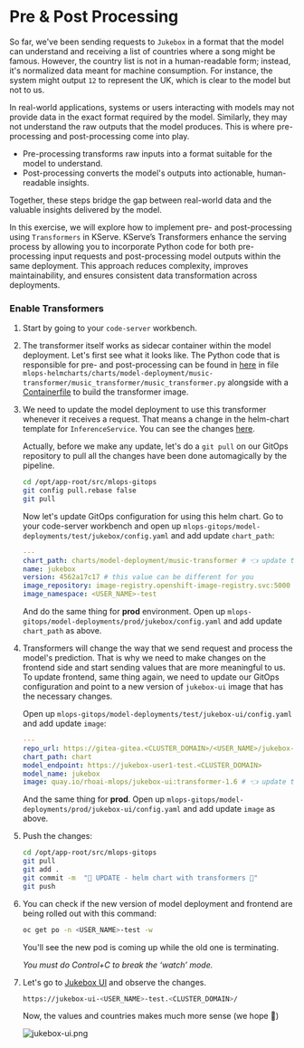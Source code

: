 # Pre & Post Processing

So far, we've been sending requests to `Jukebox` in a format that the model can understand and receiving a list of countries where a song might be famous. However, the country list is not in a human-readable form; instead, it's normalized data meant for machine consumption. For instance, the system might output `12` to represent the UK, which is clear to the model but not to us.

In real-world applications, systems or users interacting with models may not provide data in the exact format required by the model. Similarly, they may not understand the raw outputs that the model produces. This is where pre-processing and post-processing come into play.

- Pre-processing transforms raw inputs into a format suitable for the model to understand.
- Post-processing converts the model's outputs into actionable, human-readable insights.
  
Together, these steps bridge the gap between real-world data and the valuable insights delivered by the model.

In this exercise, we will explore how to implement pre- and post-processing using `Transformers` in KServe. KServe’s Transformers enhance the serving process by allowing you to incorporate Python code for both pre-processing input requests and post-processing model outputs within the same deployment. This approach reduces complexity, improves maintainability, and ensures consistent data transformation across deployments.

### Enable Transformers

1. Start by going to your `code-server` workbench.

2. The transformer itself works as sidecar container within the model deployment. Let's first see what it looks like. The Python code that is responsible for pre- and post-processing can be found in [here](https://<GIT_SERVER>/<USER_NAME>/mlops-helmcharts/src/branch/main/charts/model-deployment/music-transformer/music_transformer/music_transformer.py) in file `mlops-helmcharts/charts/model-deployment/music-transformer/music_transformer/music_transformer.py` alongside with a [Containerfile](https://<GIT_SERVER>/<USER_NAME>/mlops-helmcharts/src/branch/main/charts/model-deployment/music-transformer/Containerfile) to build the transformer image.

3. We need to update the model deployment to use this transformer whenever it receives a request. That means a change in the helm-chart template for `InferenceService`. You can see the changes [here](https://<GIT_SERVER>/<USER_NAME>/mlops-helmcharts/src/branch/main/charts/model-deployment/music-transformer/templates/inferenceservice.yaml#L49-L63).

    Actually, before we make any update, let's do a `git pull` on our GitOps repository to pull all the changes have been done automagically by the pipeline.

    ```bash
    cd /opt/app-root/src/mlops-gitops
    git config pull.rebase false
    git pull
    ```

    Now let's update GitOps configuration for using this helm chart. Go to your code-server workbench and open up `mlops-gitops/model-deployments/test/jukebox/config.yaml` and add update `chart_path`:

    ```yaml
    ---
    chart_path: charts/model-deployment/music-transformer # 👈 update this
    name: jukebox
    version: 4562a17c17 # this value can be different for you
    image_repository: image-registry.openshift-image-registry.svc:5000
    image_namespace: <USER_NAME>-test
    ```

    And do the same thing for **prod** environment. Open up `mlops-gitops/model-deployments/prod/jukebox/config.yaml` and add update `chart_path` as above.

4. Transformers will change the way that we send request and process the model's prediction. That is why we need to make changes on the frontend side and start sending values that are more meaningful to us. To update frontend, same thing again, we need to update our GitOps configuration and point to a new version of `jukebox-ui` image that has the necessary changes. 

    Open up `mlops-gitops/model-deployments/test/jukebox-ui/config.yaml` and add update `image`:

    ```yaml
    ---
    repo_url: https://gitea-gitea.<CLUSTER_DOMAIN>/<USER_NAME>/jukebox-ui
    chart_path: chart
    model_endpoint: https://jukebox-user1-test.<CLUSTER_DOMAIN>
    model_name: jukebox
    image: quay.io/rhoai-mlops/jukebox-ui:transformer-1.6 # 👈 update this
    ```

    And the same thing for **prod**. Open up `mlops-gitops/model-deployments/prod/jukebox-ui/config.yaml` and add update `image` as above.

5. Push the changes:

    ```bash
    cd /opt/app-root/src/mlops-gitops
    git pull
    git add .
    git commit -m  "🚝 UPDATE - helm chart with transformers 🚝"
    git push
    ```

6. You can check if the new version of model deployment and frontend are being rolled out with this command:

    ```bash
    oc get po -n <USER_NAME>-test -w
    ```

    You'll see the new pod is coming up while the old one is terminating. 

    _You must do Control+C to break the ‘watch’ mode._

7. Let's go to [Jukebox UI](https://jukebox-ui-<USER_NAME>-test.<CLUSTER_DOMAIN>/) and observe the changes.

    ```bash
    https://jukebox-ui-<USER_NAME>-test.<CLUSTER_DOMAIN>/
    ```

   Now, the values and countries makes much more sense (we hope 🤭)

    ![jukebox-ui.png](./images/jukebox-ui.png)


